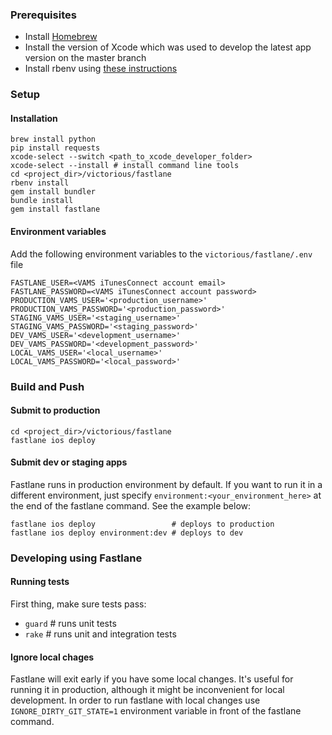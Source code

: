 ### Prerequisites
- Install [Homebrew](http://brew.sh)
- Install the version of Xcode which was used to develop the latest app version on the master branch
- Install rbenv using [these instructions](http://www.startprogrammingnowbook.com/book/setup#uid10)

### Setup

#### Installation

```
brew install python
pip install requests
xcode-select --switch <path_to_xcode_developer_folder>
xcode-select --install # install command line tools
cd <project_dir>/victorious/fastlane
rbenv install
gem install bundler
bundle install
gem install fastlane
```

#### Environment variables

Add the following environment variables to the `victorious/fastlane/.env` file

```
FASTLANE_USER=<VAMS iTunesConnect account email>
FASTLANE_PASSWORD=<VAMS iTunesConnect account password>
PRODUCTION_VAMS_USER='<production_username>'
PRODUCTION_VAMS_PASSWORD='<production_password>'
STAGING_VAMS_USER='<staging_username>'
STAGING_VAMS_PASSWORD='<staging_password>'
DEV_VAMS_USER='<development_username>'
DEV_VAMS_PASSWORD='<development_password>'
LOCAL_VAMS_USER='<local_username>'
LOCAL_VAMS_PASSWORD='<local_password>'
```

### Build and Push

#### Submit to production

```
cd <project_dir>/victorious/fastlane
fastlane ios deploy
```

#### Submit dev or staging apps

Fastlane runs in production environment by default. If you want to run it in a different environment, just specify `environment:<your_environment_here>` at the end of the fastlane command. See the example below:

```
fastlane ios deploy                 # deploys to production
fastlane ios deploy environment:dev # deploys to dev
```

### Developing using Fastlane

#### Running tests

First thing, make sure tests pass:

- `guard` # runs unit tests
- `rake`  # runs unit and integration tests

#### Ignore local chages

Fastlane will exit early if you have some local changes. It's useful for running it in production, although it might be inconvenient for local development. In order to run fastlane with local changes use `IGNORE_DIRTY_GIT_STATE=1` environment variable in front of the fastlane command.
